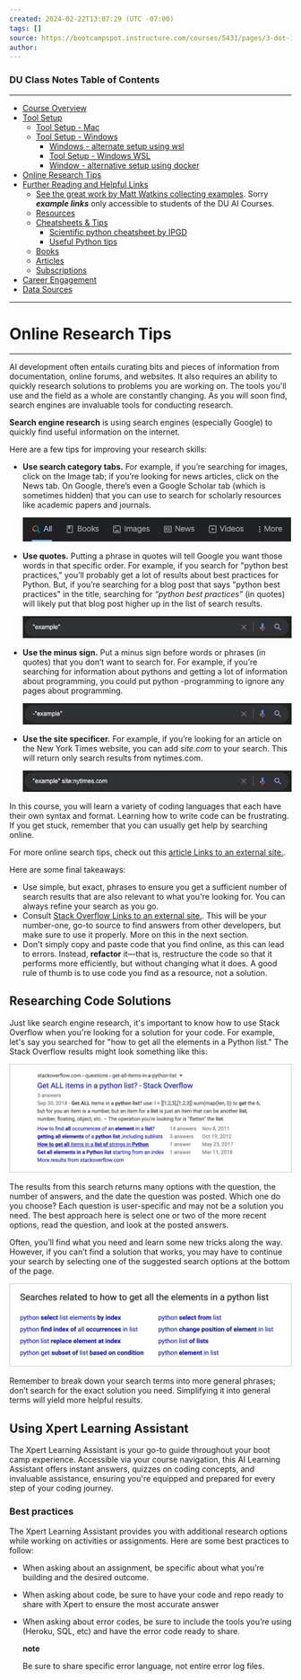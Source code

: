 ```yaml
---
created: 2024-02-22T13:07:29 (UTC -07:00)
tags: []
source: https://bootcampspot.instructure.com/courses/5431/pages/3-dot-1-1-online-research-tips?module_item_id=1123564
author: 
---
```


### DU Class Notes Table of Contents

----------------------------------------------

-   [Course Overview](README.md)
-   [Tool Setup](1_DU_tool_setup.md)
    -   [Tool Setup - Mac](1.1_DU_tool_setup_mac.md)
    -   [Tool Setup - Windows](1.2_DU_tool_setup_windows.md)
        -   [Windows - alternate setup using wsl](1.2.1_DU_windows_alternate_install_using_wsl.md)
        -   [Tool Setup - Windows WSL](1.2.2_DU_tool_setup_wsl.md)
        -   [Window - alternative setup using docker](1.2.3_DU_tool_setup_docker.md)
-   [Online Research Tips](2_online_research_tips.md)
-   [Further Reading and Helpful Links](3_further_reading_and_helpful_links.md)
    -   [See the great work by Matt Watkins collecting examples](https://github.com/MWatkins87/Class_Glossery.git).  Sorry ***example links*** only accessible to students of the DU AI Courses.
    -   [Resources](3.0_resources.md)
    -   [Cheatsheets & Tips](3.1_cheatsheets_and_tips.md)
        -   [Scientific python cheatsheet by IPGD](3.1.1_scientific_python_cheat_sheet_by_IPGP.md)
        -   [Useful Python tips](3.1.2_useful_python.md)
    -   [Books](3.2_books.md)
    -   [Articles](3.3_articles.md)
    -   [Subscriptions](3.4_subscriptions)
-   [Career Engagement](4_career_engagement.md)
-   [Data Sources](data_sources.md)

----------------------------------------------


# Online Research Tips


---
AI development often entails curating bits and pieces of information from documentation, online forums, and websites. It also requires an ability to quickly research solutions to problems you are working on. The tools you'll use and the field as a whole are constantly changing. As you will soon find, search engines are invaluable tools for conducting research.

**Search engine research** is using search engines (especially Google) to quickly find useful information on the internet.

Here are a few tips for improving your research skills:

-   **Use search category tabs.** For example, if you’re searching for images, click on the Image tab; if you’re looking for news articles, click on the News tab. On Google, there’s even a Google Scholar tab (which is sometimes hidden) that you can use to search for scholarly resources like academic papers and journals.
    
    ![A screenshot of the search category tabs](imgs/OnlineResearchTips/Google-search-tabs.jpg)
    
-   **Use quotes.** Putting a phrase in quotes will tell Google you want those words in that specific order. For example, if you search for "python best practices," you’ll probably get a lot of results about best practices for Python. But, if you’re searching for a blog post that says "python best practices" in the title, searching for _“python best practices”_ (in quotes) will likely put that blog post higher up in the list of search results.
    
    ![A screenshot of the quotes used in searching](imgs/OnlineResearchTips/Google-search-quotes.jpg)
    
-   **Use the minus sign.** Put a minus sign before words or phrases (in quotes) that you don’t want to search for. For example, if you’re searching for information about pythons and getting a lot of information about programming, you could put python -programming to ignore any pages about programming.
    
    ![A screenshot of a search using the minus sign](imgs/OnlineResearchTips/Google-search-minus.jpg)
    
-   **Use the site specificer.** For example, if you’re looking for an article on the New York Times website, you can add _site.com_ to your search. This will return only search results from nytimes.com.
    
    ![A screenshot of a search specifying a site](imgs/OnlineResearchTips/Google-site-specifier.jpg)
    

In this course, you will learn a variety of coding languages that each have their own syntax and format. Learning how to write code can be frustrating. If you get stuck, remember that you can usually get help by searching online.

For more online search tips, check out this [article Links to an external site.](http://www.informit.com/articles/article.aspx?p=1315437).

Here are some final takeaways:

-   Use simple, but exact, phrases to ensure you get a sufficient number of search results that are also relevant to what you're looking for. You can always refine your search as you go.
-   Consult [Stack Overflow Links to an external site.](https://stackoverflow.com/). This will be your number-one, go-to source to find answers from other developers, but make sure to use it properly. More on this in the next section.
-   Don't simply copy and paste code that you find online, as this can lead to errors. Instead, **refactor** it—that is, restructure the code so that it performs more efficiently, but without changing what it does. A good rule of thumb is to use code you find as a resource, not a solution.

## Researching Code Solutions

Just like search engine research, it's important to know how to use Stack Overflow when you're looking for a solution for your code. For example, let's say you searched for "how to get all the elements in a Python list." The Stack Overflow results might look something like this:

![A screenshot shows the search results.](imgs/OnlineResearchTips/data-pre-3-1-1-search-result-from-stack-overflow_.jpg)

The results from this search returns many options with the question, the number of answers, and the date the question was posted. Which one do you choose? Each question is user-specific and may not be a solution you need. The best approach here is select one or two of the more recent options, read the question, and look at the posted answers.

Often, you’ll find what you need and learn some new tricks along the way. However, if you can’t find a solution that works, you may have to continue your search by selecting one of the suggested search options at the bottom of the page.

![A screenshot shows the related searches.](imgs/OnlineResearchTips/data-pre-3-1-2-additional-search-options-bottom-of-web-page.jpg)

Remember to break down your search terms into more general phrases; don’t search for the exact solution you need. Simplifying it into general terms will yield more helpful results.

## Using Xpert Learning Assistant

The Xpert Learning Assistant is your go-to guide throughout your boot camp experience. Accessible via your course navigation, this AI Learning Assistant offers instant answers, quizzes on coding concepts, and invaluable assistance, ensuring you're equipped and prepared for every step of your coding journey.

### Best practices

The Xpert Learning Assistant provides you with additional research options while working on activities or assignments. Here are some best practices to follow:

-   When asking about an assignment, be specific about what you’re building and the desired outcome.
    
-   When asking about code, be sure to have your code and repo ready to share with Xpert to ensure the most accurate answer
    
-   When asking about error codes, be sure to include the tools you’re using (Heroku, SQL, etc) and have the error code ready to share.
    
    **note**
    
    Be sure to share specific error language, not entire error log files.
